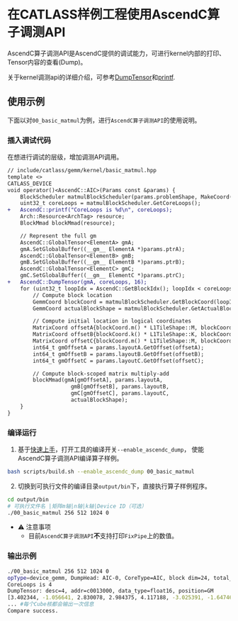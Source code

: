 # 在CATLASS样例工程使用AscendC算子调测API

AscendC算子调测API是AscendC提供的调试能力，可进行kernel内部的打印、Tensor内容的查看(Dump)。

关于kernel调测api的详细介绍，可参考[DumpTensor](https://www.hiascend.com/document/detail/zh/CANNCommunityEdition/82RC1alpha002/API/ascendcopapi/atlasascendc_api_07_0192.html)和[printf](https://www.hiascend.com/document/detail/zh/CANNCommunityEdition/82RC1alpha002/API/ascendcopapi/atlasascendc_api_07_0193.html).

## 使用示例

下面以对`00_basic_matmul`为例，进行`AscendC算子调测API`的使用说明。

### 插入调试代码

在想进行调试的层级，增加调测API调用。

```diff
// include/catlass/gemm/kernel/basic_matmul.hpp
template <>
CATLASS_DEVICE
void operator()<AscendC::AIC>(Params const &params) {
    BlockScheduler matmulBlockScheduler(params.problemShape, MakeCoord(L1TileShape::M, L1TileShape::N));
    uint32_t coreLoops = matmulBlockScheduler.GetCoreLoops();
+   AscendC::printf("CoreLoops is %d\n", coreLoops);
    Arch::Resource<ArchTag> resource;
    BlockMmad blockMmad(resource);

    // Represent the full gm
    AscendC::GlobalTensor<ElementA> gmA;
    gmA.SetGlobalBuffer((__gm__ ElementA *)params.ptrA);
    AscendC::GlobalTensor<ElementB> gmB;
    gmB.SetGlobalBuffer((__gm__ ElementB *)params.ptrB);
    AscendC::GlobalTensor<ElementC> gmC;
    gmC.SetGlobalBuffer((__gm__ ElementC *)params.ptrC);
+   AscendC::DumpTensor(gmA, coreLoops, 16);
    for (uint32_t loopIdx = AscendC::GetBlockIdx(); loopIdx < coreLoops; loopIdx += AscendC::GetBlockNum()) {
        // Compute block location
        GemmCoord blockCoord = matmulBlockScheduler.GetBlockCoord(loopIdx);
        GemmCoord actualBlockShape = matmulBlockScheduler.GetActualBlockShape(blockCoord);

        // Compute initial location in logical coordinates
        MatrixCoord offsetA{blockCoord.m() * L1TileShape::M, blockCoord.k() * L1TileShape::K};
        MatrixCoord offsetB{blockCoord.k() * L1TileShape::K, blockCoord.n() * L1TileShape::N};
        MatrixCoord offsetC{blockCoord.m() * L1TileShape::M, blockCoord.n() * L1TileShape::N};
        int64_t gmOffsetA = params.layoutA.GetOffset(offsetA);
        int64_t gmOffsetB = params.layoutB.GetOffset(offsetB);
        int64_t gmOffsetC = params.layoutC.GetOffset(offsetC);

        // Compute block-scoped matrix multiply-add
        blockMmad(gmA[gmOffsetA], params.layoutA,
                    gmB[gmOffsetB], params.layoutB,
                    gmC[gmOffsetC], params.layoutC,
                    actualBlockShape);
    }
}
```

### 编译运行

1. 基于[快速上手](../../README.md#快速上手)，打开工具的编译开关`--enable_ascendc_dump`， 使能AscendC算子调测API编译算子样例。

```bash
bash scripts/build.sh --enable_ascendc_dump 00_basic_matmul
```

2. 切换到可执行文件的编译目录`output/bin`下，直接执行算子样例程序。

```bash
cd output/bin
# 可执行文件名 |矩阵m轴|n轴|k轴|Device ID（可选）
./00_basic_matmul 256 512 1024 0
```

- ⚠ 注意事项
  - 目前`AscendC算子调测API`**不**支持打印`FixPipe`上的数值。

### 输出示例

```bash
./00_basic_matmul 256 512 1024 0
opType=device_gemm, DumpHead: AIC-0, CoreType=AIC, block dim=24, total_block_num=24, block_remain_len=1048408, block_initial_space=1048576, rsv=0, magic=5aa5bccd
CoreLoops is 4
DumpTensor: desc=4, addr=c0013000, data_type=float16, position=GM
[3.402344, -1.056641, 2.830078, 2.984375, 4.117188, -3.025391, -1.647461, 2.681641, -2.222656, 0.539551, -0.226074, 1.289062, -1.352539, 0.134033, 4.523438, 4.160156]
... #每个Cube核都会输出一次信息
Compare success.
```